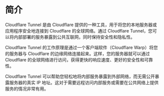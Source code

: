 # 简介

Cloudflare Tunnel 是由 Cloudflare 提供的一种工具，用于将您的本地服务器或应用程序安全地连接到 Cloudflare 的全球网络。通过 Cloudflare Tunnel，您可以将内部部署的服务暴露到公共互联网，同时保持安全性和隐私性。

Cloudflare Tunnel 的工作原理是通过一个客户端软件（Cloudflare Warp）将您的服务器与 Cloudflare 的边缘网络连接起来。这样，您的服务器就可以通过 Cloudflare 的全球网络进行访问，获得更快的响应速度、更好的安全性和可靠性。

Cloudflare Tunnel 可以帮助您轻松地将内部服务暴露到外部网络，而无需公开暴露服务器的真实 IP 地址。这对于需要远程访问内部服务或需要在公共网络上提供服务的情况非常有用。